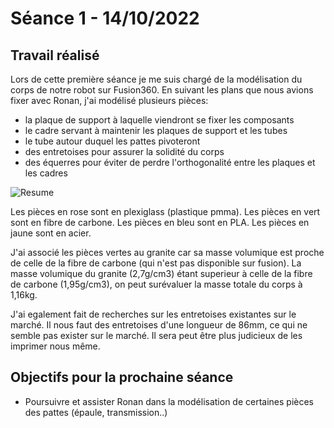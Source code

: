 # Séance 1 - 14/10/2022
## Travail réalisé

Lors de cette première séance je me suis chargé de la modélisation du corps de notre robot sur Fusion360.
En suivant les plans que nous avions fixer avec Ronan, j'ai modélisé plusieurs pièces:
- la plaque de support à laquelle viendront se fixer les composants
- le cadre servant à maintenir les plaques de support et les tubes
- le tube autour duquel les pattes pivoteront
- des entretoises pour assurer la solidité du corps 
- des équerres pour éviter de perdre l'orthogonalité entre les plaques et les cadres

![Resume](https://user-images.githubusercontent.com/95374519/195982006-61ebdf0e-ffb6-454f-8b92-c16641e4df19.png)

Les pièces en rose sont en plexiglass (plastique pmma). Les pièces en vert sont en fibre de carbone. Les pièces en bleu sont en PLA. Les pièces en jaune sont en acier.

J'ai associé les pièces vertes au granite car sa masse volumique est proche de celle de la fibre de carbone (qui n'est pas disponible sur fusion). La masse volumique du granite (2,7g/cm3) étant superieur à celle de la fibre de carbone (1,95g/cm3), on peut surévaluer la masse totale du corps à 1,16kg.


J'ai egalement fait de recherches sur les entretoises existantes sur le marché. Il nous faut des entretoises d'une longueur de 86mm, ce qui ne semble pas exister sur le marché. Il sera peut être plus judicieux de les imprimer nous même. 

## Objectifs pour la prochaine séance
-  Poursuivre et assister Ronan dans la modélisation de certaines pièces des pattes (épaule, transmission..)
